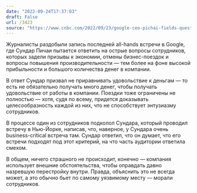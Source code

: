 ```yaml
---
date: "2022-09-24T17:37:03"
draft: False
url: /3423
source: "https://www.cnbc.com/2022/09/23/google-ceo-pichai-fields-questions-on-cost-cuts-at-all-hands-meeting-.html"
---
```


Журналисты раздобыли запись последней all-hands встречи в Google, где Сундар Пичаи пытается ответить на острые вопросы сотрудников, которых задели призывы к экономии, отмены бизнес-поездок и вопросы повышения производительности — тем более на фоне высокой прибыльности и большого количества денег в компании.

В ответ Сундар призвал не приравнивать удовольствие к деньгам — то есть не обязательно получать много денег, чтобы получать удовольствие от работы в компании. Поездки тоже ограничены не полностью — хотя, судя по всему, придется доказывать целесообразность каждой из них, что не способствует энтузиазму сотрудников.

В процессе один из сотрудников подколол Сундара, который проводил встречу в Нью-Йорке, написав, что, наверное, у Сундара очень business-critical встреча там. Сундар ответил, что он думает, что его встречи подходят под этот критерий, на что часть аудитории ответила смехом.

В общем, ничего страшного не происходит, конечно — компания использует внешние обстоятельства, чтобы оправдать давно назревшую перестройку внутри. Правда, объяснить это не всегда может, а это обычно бьет по самому уязвимому месту — морали сотрудников.
